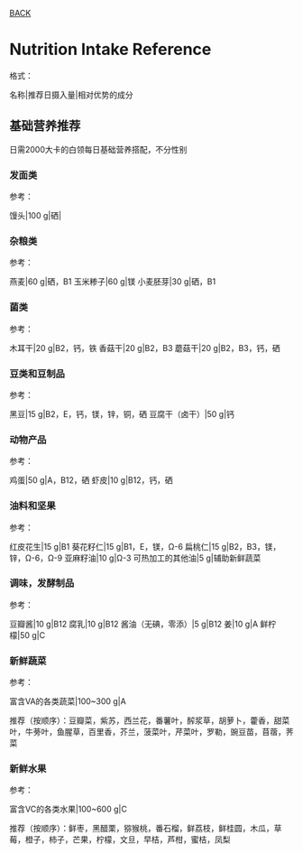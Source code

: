 [BACK](../)

# Nutrition Intake Reference
格式：

名称|推荐日摄入量|相对优势的成分

## 基础营养推荐
日需2000大卡的白领每日基础营养搭配，不分性别

### 发面类
参考：

馒头|100 g|硒|

### 杂粮类
参考：

燕麦|60 g|硒，B1
玉米糁子|60 g|镁
小麦胚芽|30 g|硒，B1

### 菌类
参考：

木耳干|20 g|B2，钙，铁
香菇干|20 g|B2，B3
蘑菇干|20 g|B2，B3，钙，硒

### 豆类和豆制品
参考：

黑豆|15 g|B2，E，钙，镁，锌，铜，硒
豆腐干（卤干）|50 g|钙

### 动物产品
参考：

鸡蛋|50 g|A，B12，硒
虾皮|10 g|B12，钙，硒

### 油料和坚果
参考：

红皮花生|15 g|B1
葵花籽仁|15 g|B1，E，镁，Ω-6
扁桃仁|15 g|B2，B3，镁，锌，Ω-6，Ω-9
亚麻籽油|10 g|Ω-3
可热加工的其他油|5 g|辅助新鲜蔬菜

### 调味，发酵制品
参考：

豆瓣酱|10 g|B12
腐乳|10 g|B12
酱油（无碘，零添）|5 g|B12
姜|10 g|A
鲜柠檬|50 g|C

### 新鲜蔬菜
参考：

富含VA的各类蔬菜|100~300 g|A

推荐（按顺序）：豆瓣菜，紫苏，西兰花，番薯叶，醡浆草，胡萝卜，藿香，甜菜叶，牛蒡叶，鱼腥草，百里香，芥兰，菠菜叶，芹菜叶，罗勒，豌豆苗，苜蓿，荠菜

### 新鲜水果

参考：

富含VC的各类水果|100~600 g|C

推荐（按顺序）：鲜枣，黑醋栗，猕猴桃，番石榴，鲜荔枝，鲜桂圆，木瓜，草莓，橙子，柿子，芒果，柠檬，文旦，早桔，芦柑，蜜桔，凤梨
